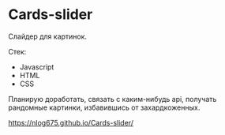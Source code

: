 # Cards-slider

Слайдер для картинок.  

Стек: 
* Javascript
* HTML
* CSS

Планирую доработать, связать с каким-нибудь api, получать рандомные картинки, избавившись от захардкоженных.

https://nlog675.github.io/Cards-slider/
